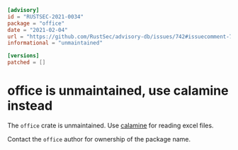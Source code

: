 ```toml
[advisory]
id = "RUSTSEC-2021-0034"
package = "office"
date = "2021-02-04"
url = "https://github.com/RustSec/advisory-db/issues/742#issuecomment-773313783"
informational = "unmaintained"

[versions]
patched = []
```

# office is unmaintained, use calamine instead

The `office` crate is unmaintained. Use [calamine](https://crates.io/crates/calamine)
for reading excel files.

Contact the `office` author for ownership of the package name.
